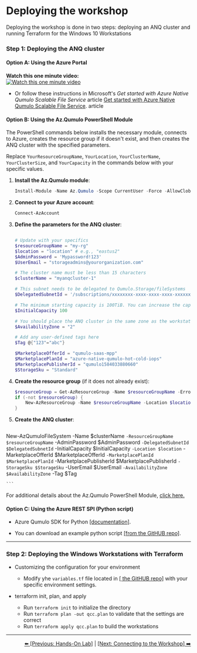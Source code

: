 # Deploying the workshop

Deploying the workshop is done in two steps: deploying an ANQ cluster and running Terraform for the Windows 10 Workstations

### Step 1: Deploying the ANQ cluster 

#### Option A: Using the Azure Portal

**Watch this one minute video:** <br>
[![Watch this one minute video](https://img.youtube.com/vi/zJpUAZVAato/0.jpg)](https://www.youtube.com/watch?v=zJpUAZVAato)

- Or follow these instructions in Microsoft's *Get started with Azure Native Qumulo Scalable File Service* article [Get started with Azure Native Qumulo Scalable File Service](https://learn.microsoft.com/en-us/azure/partner-solutions/qumulo/qumulo-create).
 article 

#### Option B: Using the Az.Qumulo PowerShell Module

The PowerShell commands below installs the necessary module, connects to Azure, creates the resource group if it doesn't exist, and then creates the ANQ cluster with the specified parameters.

Replace `YourResourceGroupName`, `YourLocation`, `YourClusterName`, `YourClusterSize`, and `YourCapacity` in the commands below with your specific values. 

1. **Install the Az.Qumulo module**:
    ```powershell
    Install-Module -Name Az.Qumulo -Scope CurrentUser -Force -AllowClobber
    ```

2. **Connect to your Azure account**:
    ```powershell
    Connect-AzAccount
    ```

3. **Define the parameters for the ANQ cluster**:
    ```powershell
    
    # Update with your specifics
    $resourceGroupName = "my-rg"
    $location = "location" # e.g., "eastus2"
    $AdminPassword = 'Mypassword!123'
    $UserEmail = "storageadmins@yourorganization.com"

    # The cluster name must be less than 15 characters
    $clusterName = "myanqcluster-1"

    # This subnet needs to be delegated to Qumulo.Storage/fileSystems
    $DelegatedSubnetId = '/subscriptions/xxxxxxxx-xxxx-xxxx-xxxx-xxxxxxxxxxxx/resourceGroups/$resourceGroupName/providers/Microsoft.Network/virtualNetworks/myvnet/subnets/mysubnetname' 

    # The minimum starting capacity is 100TiB. You can increase the capacity non-disruptively to several hundres PiBs
    $InitialCapacity 100 

    # You should place the ANQ cluster in the same zone as the workstations for minimum network latency.
    $AvailabilityZone = "2"

    # Add any user-defined tags here
    $Tag @{"123"="abc"}

    $MarketplaceOfferId = "qumulo-saas-mpp" 
    $MarketplacePlanId = "azure-native-qumulo-hot-cold-iops" 
    $MarketplacePublisherId = "qumulo1584033880660"
    $StorageSku = "Standard"


    ```

4. **Create the resource group** (if it does not already exist):
    ```powershell
    $resourceGroup = Get-AzResourceGroup -Name $resourceGroupName -ErrorAction SilentlyContinue
    if (-not $resourceGroup) {
        New-AzResourceGroup -Name $resourceGroupName -Location $location
    }
    ```

5. **Create the ANQ cluster**:
    ```powershell
New-AzQumuloFileSystem -Name $clusterName `
    -ResourceGroupName $resourceGroupName `
    -AdminPassword $AdminPassword `
    -DelegatedSubnetId $DelegatedSubnetId `
    -InitialCapacity $InitialCapacity `
    -Location $location `
    -MarketplaceOfferId $MarketplaceOfferId `
    -MarketplacePlanId  $MarketplacePlanId `
    -MarketplacePublisherId  $MarketplacePublisherId  `
    -StorageSku $StorageSku `
    -UserEmail $UserEmail `
    -AvailabilityZone $AvailabilityZone `
    -Tag $Tag

    ```

For additional details about the Az.Qumulo PowerShell Module, [click here.](https://learn.microsoft.com/en-us/powershell/module/az.qumulo/?view=azps-12.0.0)



#### Option C: Using the Azure REST SPI (Python script)

- Azure Qumulo SDK for Python <a href="https://learn.microsoft.com/en-us/python/api/overview/azure/qumulo?view=azure-python">[documentation]</a>. 

- You can download an example python script <a href="create-anq-cluster.py">[from the GitHUB repo]</a>. 

---

### Step 2: Deploying the Windows Workstations with Terraform

- Customizing the configuration for your environment
   - Modify yhe `variables.tf` file located in <a href="https://github.com/Qumulo/QumuloCustomConnector/blob/main/workshop/terraform/variables.tf">[ the GitHUB repo]</a> with your specific environment settings.  

- terraform init, plan, and apply 
   - Run `terraform init` to initialize the directory
   - Run `terraform plan -out qcc.plan` to validate that the settings are correct
   - Run `terraform apply qcc.plan` to build the workstations 

---  

<div align="right">
  <a href="qcc-workshop-holstart.md">⬅️ [Previous: Hands-On Lab]</a> | <a href="qcc-workshop-connecting.md">[Next: Connecting to the Workshop] ➡️ </a>
</div>


